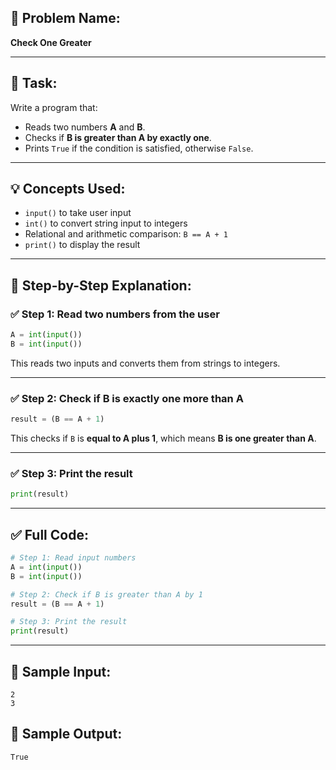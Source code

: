 ## 🧩 **Problem Name:**

**Check One Greater**

---

## 📝 **Task:**

Write a program that:

- Reads two numbers **A** and **B**.
- Checks if **B is greater than A by exactly one**.
- Prints `True` if the condition is satisfied, otherwise `False`.

---

## 💡 **Concepts Used:**

- `input()` to take user input
- `int()` to convert string input to integers
- Relational and arithmetic comparison: `B == A + 1`
- `print()` to display the result

---

## 🧠 **Step-by-Step Explanation:**

### ✅ Step 1: Read two numbers from the user

```python
A = int(input())
B = int(input())
```

This reads two inputs and converts them from strings to integers.

---

### ✅ Step 2: Check if B is exactly one more than A

```python
result = (B == A + 1)
```

This checks if `B` is **equal to A plus 1**, which means **B is one greater than A**.

---

### ✅ Step 3: Print the result

```python
print(result)
```

---

## ✅ Full Code:

```python
# Step 1: Read input numbers
A = int(input())
B = int(input())

# Step 2: Check if B is greater than A by 1
result = (B == A + 1)

# Step 3: Print the result
print(result)
```

---

## 🧪 Sample Input:

```
2
3
```

## 🎯 Sample Output:

```
True
```
